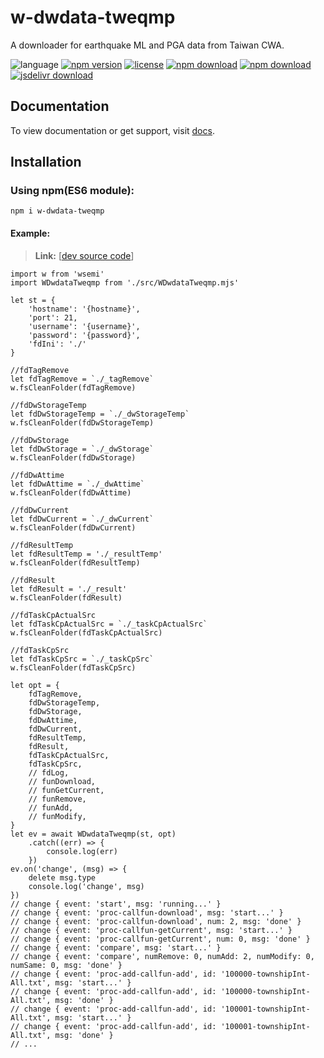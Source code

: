 # w-dwdata-tweqmp
A downloader for earthquake ML and PGA data from Taiwan CWA.

![language](https://img.shields.io/badge/language-JavaScript-orange.svg) 
[![npm version](http://img.shields.io/npm/v/w-dwdata-tweqmp.svg?style=flat)](https://npmjs.org/package/w-dwdata-tweqmp) 
[![license](https://img.shields.io/npm/l/w-dwdata-tweqmp.svg?style=flat)](https://npmjs.org/package/w-dwdata-tweqmp) 
[![npm download](https://img.shields.io/npm/dt/w-dwdata-tweqmp.svg)](https://npmjs.org/package/w-dwdata-tweqmp) 
[![npm download](https://img.shields.io/npm/dm/w-dwdata-tweqmp.svg)](https://npmjs.org/package/w-dwdata-tweqmp) 
[![jsdelivr download](https://img.shields.io/jsdelivr/npm/hm/w-dwdata-tweqmp.svg)](https://www.jsdelivr.com/package/npm/w-dwdata-tweqmp)

## Documentation
To view documentation or get support, visit [docs](https://yuda-lyu.github.io/w-dwdata-tweqmp/global.html).

## Installation
### Using npm(ES6 module):
```alias
npm i w-dwdata-tweqmp
```

#### Example:
> **Link:** [[dev source code](https://github.com/yuda-lyu/w-dwdata-tweqmp/blob/master/g.mjs)]
```alias
import w from 'wsemi'
import WDwdataTweqmp from './src/WDwdataTweqmp.mjs'

let st = {
    'hostname': '{hostname}',
    'port': 21,
    'username': '{username}',
    'password': '{password}',
    'fdIni': './'
}

//fdTagRemove
let fdTagRemove = `./_tagRemove`
w.fsCleanFolder(fdTagRemove)

//fdDwStorageTemp
let fdDwStorageTemp = `./_dwStorageTemp`
w.fsCleanFolder(fdDwStorageTemp)

//fdDwStorage
let fdDwStorage = `./_dwStorage`
w.fsCleanFolder(fdDwStorage)

//fdDwAttime
let fdDwAttime = `./_dwAttime`
w.fsCleanFolder(fdDwAttime)

//fdDwCurrent
let fdDwCurrent = `./_dwCurrent`
w.fsCleanFolder(fdDwCurrent)

//fdResultTemp
let fdResultTemp = './_resultTemp'
w.fsCleanFolder(fdResultTemp)

//fdResult
let fdResult = './_result'
w.fsCleanFolder(fdResult)

//fdTaskCpActualSrc
let fdTaskCpActualSrc = `./_taskCpActualSrc`
w.fsCleanFolder(fdTaskCpActualSrc)

//fdTaskCpSrc
let fdTaskCpSrc = `./_taskCpSrc`
w.fsCleanFolder(fdTaskCpSrc)

let opt = {
    fdTagRemove,
    fdDwStorageTemp,
    fdDwStorage,
    fdDwAttime,
    fdDwCurrent,
    fdResultTemp,
    fdResult,
    fdTaskCpActualSrc,
    fdTaskCpSrc,
    // fdLog,
    // funDownload,
    // funGetCurrent,
    // funRemove,
    // funAdd,
    // funModify,
}
let ev = await WDwdataTweqmp(st, opt)
    .catch((err) => {
        console.log(err)
    })
ev.on('change', (msg) => {
    delete msg.type
    console.log('change', msg)
})
// change { event: 'start', msg: 'running...' }
// change { event: 'proc-callfun-download', msg: 'start...' }
// change { event: 'proc-callfun-download', num: 2, msg: 'done' }
// change { event: 'proc-callfun-getCurrent', msg: 'start...' }
// change { event: 'proc-callfun-getCurrent', num: 0, msg: 'done' }
// change { event: 'compare', msg: 'start...' }
// change { event: 'compare', numRemove: 0, numAdd: 2, numModify: 0, numSame: 0, msg: 'done' }
// change { event: 'proc-add-callfun-add', id: '100000-townshipInt-All.txt', msg: 'start...' }
// change { event: 'proc-add-callfun-add', id: '100000-townshipInt-All.txt', msg: 'done' }
// change { event: 'proc-add-callfun-add', id: '100001-townshipInt-All.txt', msg: 'start...' }
// change { event: 'proc-add-callfun-add', id: '100001-townshipInt-All.txt', msg: 'done' }
// ...
```
